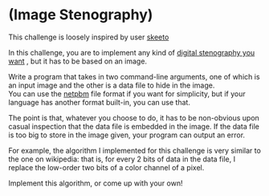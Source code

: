 # (Image Stenography)
<div class="md"><p>This challenge is loosely inspired by user <a href="/u/skeeto">skeeto</a></p>
<p>In this challenge, you are to implement any kind of <a href="http://en.wikipedia.org/wiki/Steganography#Digital">digital stenography you want</a>
, but it has to be based on an image.</p>
<p>Write a program that takes in two command-line arguments, one of which is an input image and the other is a data file to hide in the image.<br/>
You can use the <a href="http://en.wikipedia.org/wiki/Netpbm_format">netpbm</a> file format if you want for simplicity, but if your language has another format built-in, you can use that. </p>
<p>The point is that, whatever you choose to do, it has to be non-obvious upon casual inspection that the data file is embedded in the image. 
If the data file is too big to store in the image given, your program can output an error.</p>
<p>For example, the algorithm I implemented for this challenge is very similar to the one on wikipedia: that is, for every 2 bits of data in the 
data file, I replace the low-order two bits of a color channel of a pixel.  </p>
<p>Implement this algorithm, or come up with your own!</p>
</div>
